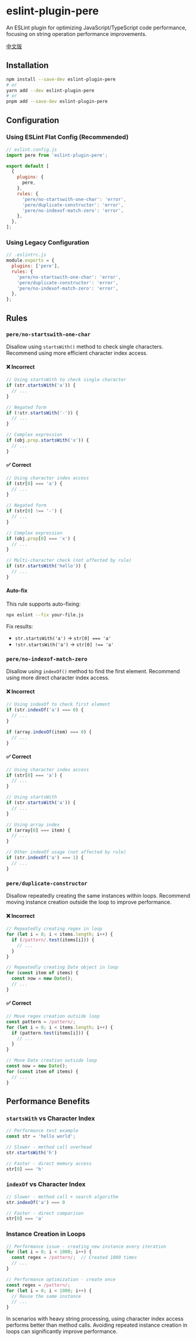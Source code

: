 # eslint-plugin-pere

An ESLint plugin for optimizing JavaScript/TypeScript code performance, focusing on string operation performance improvements.

[中文版](README.zh.md)

## Installation

```bash
npm install --save-dev eslint-plugin-pere
# or
yarn add --dev eslint-plugin-pere
# or
pnpm add --save-dev eslint-plugin-pere
```

## Configuration

### Using ESLint Flat Config (Recommended)

```javascript
// eslint.config.js
import pere from 'eslint-plugin-pere';

export default [
  {
    plugins: {
      pere,
    },
    rules: {
      'pere/no-startswith-one-char': 'error',
      'pere/duplicate-constructor': 'error',
      'pere/no-indexof-match-zero': 'error',
    },
  },
];
```

### Using Legacy Configuration

```javascript
// .eslintrc.js
module.exports = {
  plugins: ['pere'],
  rules: {
    'pere/no-startswith-one-char': 'error',
    'pere/duplicate-constructor': 'error',
    'pere/no-indexof-match-zero': 'error',
  },
};
```

## Rules

### `pere/no-startswith-one-char`

Disallow using `startsWith()` method to check single characters. Recommend using more efficient character index access.

#### ❌ Incorrect

```javascript
// Using startsWith to check single character
if (str.startsWith('a')) {
  // ...
}

// Negated form
if (!str.startsWith('-')) {
  // ...
}

// Complex expression
if (obj.prop.startsWith('x')) {
  // ...
}
```

#### ✅ Correct

```javascript
// Using character index access
if (str[0] === 'a') {
  // ...
}

// Negated form
if (str[0] !== '-') {
  // ...
}

// Complex expression
if (obj.prop[0] === 'x') {
  // ...
}

// Multi-character check (not affected by rule)
if (str.startsWith('hello')) {
  // ...
}
```

#### Auto-fix

This rule supports auto-fixing:

```bash
npx eslint --fix your-file.js
```

Fix results:
- `str.startsWith('a')` → `str[0] === 'a'`
- `!str.startsWith('a')` → `str[0] !== 'a'`

### `pere/no-indexof-match-zero`

Disallow using `indexOf()` method to find the first element. Recommend using more direct character index access.

#### ❌ Incorrect

```javascript
// Using indexOf to check first element
if (str.indexOf('a') === 0) {
  // ...
}

if (array.indexOf(item) === 0) {
  // ...
}
```

#### ✅ Correct

```javascript
// Using character index access
if (str[0] === 'a') {
  // ...
}

// Using startsWith
if (str.startsWith('a')) {
  // ...
}

// Using array index
if (array[0] === item) {
  // ...
}

// Other indexOf usage (not affected by rule)
if (str.indexOf('a') === 1) {
  // ...
}
```

### `pere/duplicate-constructor`

Disallow repeatedly creating the same instances within loops. Recommend moving instance creation outside the loop to improve performance.

#### ❌ Incorrect

```javascript
// Repeatedly creating regex in loop
for (let i = 0; i < items.length; i++) {
  if (/pattern/.test(items[i])) {
    // ...
  }
}

// Repeatedly creating Date object in loop
for (const item of items) {
  const now = new Date();
  // ...
}
```

#### ✅ Correct

```javascript
// Move regex creation outside loop
const pattern = /pattern/;
for (let i = 0; i < items.length; i++) {
  if (pattern.test(items[i])) {
    // ...
  }
}

// Move Date creation outside loop
const now = new Date();
for (const item of items) {
  // ...
}
```

## Performance Benefits

### `startsWith` vs Character Index

```javascript
// Performance test example
const str = 'hello world';

// Slower - method call overhead
str.startsWith('h')

// Faster - direct memory access
str[0] === 'h'
```

### `indexOf` vs Character Index

```javascript
// Slower - method call + search algorithm
str.indexOf('a') === 0

// Faster - direct comparison
str[0] === 'a'
```

### Instance Creation in Loops

```javascript
// Performance issue - creating new instance every iteration
for (let i = 0; i < 1000; i++) {
  const regex = /pattern/;  // Created 1000 times
  // ...
}

// Performance optimization - create once
const regex = /pattern/;
for (let i = 0; i < 1000; i++) {
  // Reuse the same instance
  // ...
}
```

In scenarios with heavy string processing, using character index access performs better than method calls. Avoiding repeated instance creation in loops can significantly improve performance.
